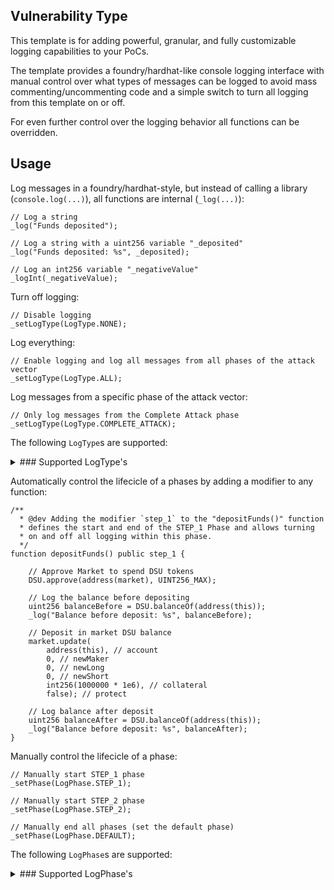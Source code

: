 ## Vulnerability Type
This template is for adding powerful, granular, and fully customizable logging capabilities to your PoCs.

The template provides a foundry/hardhat-like console logging interface with manual control over what types of messages can be logged to avoid mass commenting/uncommenting code and a simple switch to turn all logging from this template on or off.

For even further control over the logging behavior all functions can be overridden.

## Usage

Log messages in a foundry/hardhat-style, but instead of calling a library (`console.log(...)`), all functions are internal (`_log(...)`):

```solidity
// Log a string
_log("Funds deposited");

// Log a string with a uint256 variable "_deposited"
_log("Funds deposited: %s", _deposited);

// Log an int256 variable "_negativeValue"
_logInt(_negativeValue);
```

Turn off logging:
```solidity
// Disable logging
_setLogType(LogType.NONE);
```

Log everything:
```solidity
// Enable logging and log all messages from all phases of the attack vector
_setLogType(LogType.ALL);
```

Log messages from a specific phase of the attack vector:
```solidity
// Only log messages from the Complete Attack phase
_setLogType(LogType.COMPLETE_ATTACK);
```

The following `LogType`s are supported:
<details>
  <summary>
### Supported LogType's
  </summary>
A `LogType` for every main phase of an attack vector:
| Phase | Code |
| ---------- | ------------------------------------------------------- |
| `INITIALIZE_ATTACK` | `_setLogType(LogType.INITIALIZE_ATTACK);` |
| `EXECUTE_ATTACK` | `_setLogType(LogType.EXECUTE_ATTACK);` |
| `COMPLETE_ATTACK` | `_setLogType(LogType.COMPLETE_ATTACK);` |

Additionally, up to 10 steps can be defined to group and control logs related to every step of an attack vector:
| Phase | Code |
| `STEP_1` | `_setLogType(LogType.STEP_1);` |
| `STEP_2` | `_setLogType(LogType.STEP_2);` |
| `STEP_3` | `_setLogType(LogType.STEP_3);` |
| `STEP_4` | `_setLogType(LogType.STEP_4);` |
| `STEP_5` | `_setLogType(LogType.STEP_5);` |
| `STEP_6` | `_setLogType(LogType.STEP_6);` |
| `STEP_7` | `_setLogType(LogType.STEP_7);` |
| `STEP_8` | `_setLogType(LogType.STEP_8);` |
| `STEP_9` | `_setLogType(LogType.STEP_9);` |
| `STEP_10` | `_setLogType(LogType.STEP_10);` |

</details>

Automatically control the lifecicle of a phases by adding a modifier to any function:
```solidity
/**
  * @dev Adding the modifier `step_1` to the "depositFunds()" function
  * defines the start and end of the STEP_1 Phase and allows turning
  * on and off all logging within this phase.
  */
function depositFunds() public step_1 {

    // Approve Market to spend DSU tokens
    DSU.approve(address(market), UINT256_MAX);

    // Log the balance before depositing
    uint256 balanceBefore = DSU.balanceOf(address(this));
    _log("Balance before deposit: %s", balanceBefore);

    // Deposit in market DSU balance
    market.update(
        address(this), // account
        0, // newMaker
        0, // newLong
        0, // newShort
        int256(1000000 * 1e6), // collateral
        false); // protect

    // Log balance after deposit
    uint256 balanceAfter = DSU.balanceOf(address(this));
    _log("Balance before deposit: %s", balanceAfter);
}
```

Manually control the lifecicle of a phase:
```solidity
// Manually start STEP_1 phase
_setPhase(LogPhase.STEP_1);

// Manually start STEP_2 phase
_setPhase(LogPhase.STEP_2);

// Manually end all phases (set the default phase)
_setPhase(LogPhase.DEFAULT);

```

The following `LogPhase`s are supported:
<details>
  <summary>
### Supported LogPhase's
  </summary>
A `LogPhase` for every main phase of an attack vector:
| Phase | Code |
| ---------- | ------------------------------------------------------- |
| `INITIALIZE_ATTACK` | `_setPhase(LogPhase.INITIALIZE_ATTACK);` |
| `EXECUTE_ATTACK` | `_setPhase(LogPhase.EXECUTE_ATTACK);` |
| `COMPLETE_ATTACK` | `_setPhase(LogPhase.COMPLETE_ATTACK);` |

Additionally, up to 10 steps can be defined to group and control logs related to every step of an attack vector:
| Phase | Code |
| `STEP_1` | `_setPhase(LogPhase.STEP_1);` |
| `STEP_2` | `_setPhase(LogPhase.STEP_2);` |
| `STEP_3` | `_setPhase(LogPhase.STEP_3);` |
| `STEP_4` | `_setPhase(LogPhase.STEP_4);` |
| `STEP_5` | `_setPhase(LogPhase.STEP_5);` |
| `STEP_6` | `_setPhase(LogPhase.STEP_6);` |
| `STEP_7` | `_setPhase(LogPhase.STEP_7);` |
| `STEP_8` | `_setPhase(LogPhase.STEP_8);` |
| `STEP_9` | `_setPhase(LogPhase.STEP_9);` |
| `STEP_10` | `_setPhase(LogPhase.STEP_10);` |

</details>